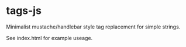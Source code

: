 tags-js
=======

Minimalist mustache/handlebar style tag replacement for simple strings.

See index.html for example useage.
